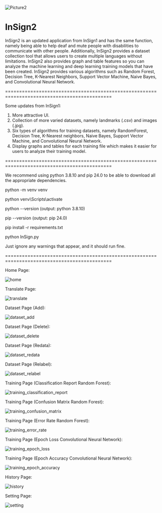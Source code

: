 ![Picture2](https://github.com/adyamp107/InSign2/assets/137896283/8f8212e8-8ddf-4f39-9e85-b5ac068b3c75)

# InSign2

InSign2 is an updated application from InSign1 and has the same function, namely being able to help deaf and mute people with disabilities to communicate with other people. Additionally, InSign2 provides a dataset collection tool that allows users to create multiple languages ​​without limitations. InSign2 also provides graph and table features so you can analyze the machine learning and deep learning training models that have been created. InSign2 provides various algorithms such as Random Forest, Decision Tree, K-Nearest Neighbors, Support Vector Machine, Naive Bayes, and Convolutional Neural Network.

============================================================================================

Some updates from InSign1:
1. More attractive UI.
2. Collection of more varied datasets, namely landmarks (.csv) and images (.jpg).
3. Six types of algorithms for training datasets, namely RandomForest, Decision Tree, K-Nearest neighbors, Naive Bayes, Support Vector Machine, and Convolutional Neural Network.
4. Display graphs and tables for each training file which makes it easier for users to analyze their training model.

============================================================================================

We recommend using python 3.8.10 and pip 24.0 to be able to download all the appropriate dependencies.

python -m venv venv

python venv\Scripts\activate

python --version (output: python 3.8.10)

pip --version (output: pip 24.0)

pip install -r requirements.txt

python InSign.py

Just ignore any warnings that appear, and it should run fine.

============================================================================================

Home Page:

![home](https://github.com/adyamp107/InSign2/assets/137896283/b93ce28e-bb0e-40a6-88a4-a0e9d1c11043)

Translate Page:

![translate](https://github.com/adyamp107/InSign2/assets/137896283/da343dd2-8796-48c8-8de3-a658e438b969)

Dataset Page (Add):

![dataset_add](https://github.com/adyamp107/InSign2/assets/137896283/ace76cd7-6ade-4044-be28-94aa58aa5b01)

Dataset Page (Delete):

![dataset_delete](https://github.com/adyamp107/InSign2/assets/137896283/3700cdf2-b759-4b9e-958a-de09afa7c831)

Dataset Page (Redata):

![dataset_redata](https://github.com/adyamp107/InSign2/assets/137896283/5d843912-dc07-4f7c-a5df-417db8ffa81c)

Dataset Page (Relabel):

![dataset_relabel](https://github.com/adyamp107/InSign2/assets/137896283/c523cfb2-3dc6-4163-be58-4a7b6db97470)

Training Page (Classification Report Random Forest):

![training_classification_report](https://github.com/adyamp107/InSign2/assets/137896283/ffd973ea-b68d-4fe5-9ddb-779c85bc3e2c)

Training Page (Confusion Matrix Random Forest):

![training_confusion_matrix](https://github.com/adyamp107/InSign2/assets/137896283/23178a23-fafa-4ab2-a587-ef457795a64b)

Training Page (Error Rate Random Forest):

![training_error_rate](https://github.com/adyamp107/InSign2/assets/137896283/432d58e5-eaa0-4ef3-b87b-f47023da5bdd)

Training Page (Epoch Loss Convolutional Neural Network):

![training_epoch_loss](https://github.com/adyamp107/InSign2/assets/137896283/84eac74f-b07e-4232-8ab3-31258865a984)

Training Page (Epoch Accuracy Convolutional Neural Network):

![training_epoch_accuracy](https://github.com/adyamp107/InSign2/assets/137896283/304171f8-fb88-42f8-9b67-24c4401a2644)

History Page:

![history](https://github.com/adyamp107/InSign2/assets/137896283/2667d744-f25b-4679-86f2-35f884d00027)

Setting Page:

![setting](https://github.com/adyamp107/InSign2/assets/137896283/fbe9a9b1-6d8c-4ba8-a3ba-f3ec972cfccb)
